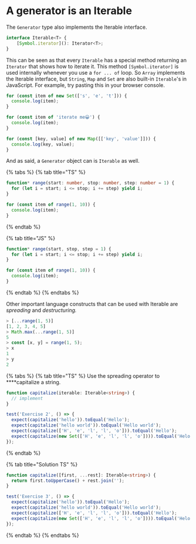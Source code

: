 # A generator is an Iterable

The `Generator` type also implements the Iterable interface.

```typescript
interface Iterable<T> {
    [Symbol.iterator](): Iterator<T>;
}

```

This can be seen as that every `Iterable` has a special method returning an `Iterator` that shows how to iterate it. This method `[Symbol.iterator]` is used internally whenever you use a `for ... of` loop. So `Array` implements the Iterable interface, but `String`, `Map` and `Set` are also built-in `Iterable`'s in JavaScript. For example, try pasting this in your browser console.

```typescript
for (const item of new Set(['s', 'e', 't'])) {
  console.log(item);
}

for (const item of 'iterate me😀') {
  console.log(item);
}

for (const [key, value] of new Map([['key', 'value']])) {
  console.log(key, value);
}

```

And as said, a `Generator` object can is `Iterable` as well.

{% tabs %}
{% tab title="TS" %}
```typescript
function* range(start: number, stop: number, step: number = 1) {
  for (let i = start; i <= stop; i += step) yield i;
}

for (const item of range(1, 10)) {
  console.log(item);
}
```
{% endtab %}

{% tab title="JS" %}
```typescript
function* range(start, stop, step = 1) {
  for (let i = start; i <= stop; i += step) yield i;
}

for (const item of range(1, 10)) {
  console.log(item);
}

```
{% endtab %}
{% endtabs %}

Other important language constructs that can be used with Iterable are _spreading_ and _destructuring._ 

```typescript
> [...range(1, 5)]
[1, 2, 3, 4, 5]
> Math.max(...range(1, 5)]
5
> const [x, y] = range(1, 5);
> x
1
> y
2
```

{% tabs %}
{% tab title="TS" %}
Use the spreading operator to ****capitalize a string.

```typescript
function capitalize(iterable: Iterable<string>) {
  // implement
}

test('Exercise 2', () => {
  expect(capitalize('hello')).toEqual('Hello');
  expect(capitalize('hello world')).toEqual('Hello world');
  expect(capitalize(['H', 'e', 'l', 'l', 'o'])).toEqual('Hello');
  expect(capitalize(new Set(['H', 'e', 'l', 'l', 'o']))).toEqual('Helo');
});

```
{% endtab %}

{% tab title="Solution TS" %}
```typescript
function capitalize([first, ...rest]: Iterable<string>) {
  return first.toUpperCase() + rest.join('');
}

test('Exercise 3', () => {
  expect(capitalize('hello')).toEqual('Hello');
  expect(capitalize('hello world')).toEqual('Hello world');
  expect(capitalize(['H', 'e', 'l', 'l', 'o'])).toEqual('Hello');
  expect(capitalize(new Set(['H', 'e', 'l', 'l', 'o']))).toEqual('Helo');
});
```
{% endtab %}
{% endtabs %}

